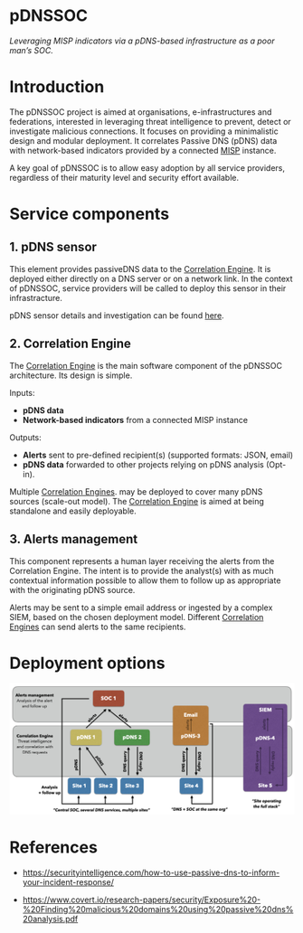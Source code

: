 # pDNSSOC

*Leveraging MISP indicators via a pDNS-based infrastructure as a poor man’s SOC.*

# Introduction

The pDNSSOC project is aimed at organisations, e-infrastructures and federations, interested in leveraging threat intelligence to prevent, detect or investigate malicious connections.
It focuses on providing a minimalistic design and modular deployment.
It correlates Passive DNS (pDNS) data with network-based indicators provided by a connected [MISP](https://www.misp-project.org) instance.

A key goal of pDNSSOC is to allow easy adoption by all service providers, regardless of their maturity level and security effort available.

# Service components

## 1. pDNS sensor

This element provides passiveDNS data to the [Correlation Engine](./docs/correlation_engine.md). It is deployed either directly on a DNS server or on a network link. In the context of pDNSSOC, service providers will be called to deploy this sensor in their infrastracture.

pDNS sensor details and investigation can be found [here](./docs/passivedns_sensor.md).


## 2. Correlation Engine

The [Correlation Engine](./docs/correlation_engine.md) is the main software component of the pDNSSOC architecture.
Its design is simple.

Inputs:
*  **pDNS data**
*  **Network-based indicators** from a connected MISP instance

Outputs:
* **Alerts** sent to pre-defined recipient(s) (supported formats: JSON, email)
* **pDNS data** forwarded to other projects relying on pDNS analysis (Opt-in). 

Multiple [Correlation Engines](./docs/correlation_engine.md). may be deployed to cover many pDNS sources (scale-out model).
The [Correlation Engine](./docs/correlation_engine.md) is aimed at being standalone and easily deployable.

## 3. Alerts management

This component represents a human layer receiving the alerts from the Correlation Engine.
The intent is to provide the analyst(s) with as much contextual information possible to allow them to follow up as appropriate with the originating pDNS source.

Alerts may be sent to a simple email address or ingested by a complex SIEM, based on the chosen deployment model.
Different [Correlation Engines](./docs/correlation_engine.md) can send alerts to the same recipients.

# Deployment options

![Image of deployment models](./images/deployment_model.png)

# References

* https://securityintelligence.com/how-to-use-passive-dns-to-inform-your-incident-response/

* https://www.covert.io/research-papers/security/Exposure%20-%20Finding%20malicious%20domains%20using%20passive%20dns%20analysis.pdf
